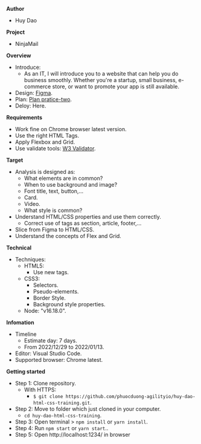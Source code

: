**Author**

- Huy Dao

**Project**

- NinjaMail

**Overview**

- Introduce:
  - As an IT, I will introduce you to a website that can help you do business smoothly. Whether you're a startup, small business, e-commerce store, or want to promote your app is still available.
- Design: [Figma](<https://www.figma.com/file/CrUnfYEObt9ZzvbLbiZ0UW/NinjaMail-(Community)-(Copy)?node-id=1%3A2&t=bcCramURaaNhsnRk-0>).
- Plan: [Plan pratice-two](https://docs.google.com/document/d/1XpV2cgLmxeeDDBmr6ZwQojGe2bmvq-xox9F2I-P6hGA/edit?usp=sharing).
- Deloy: Here.

**Requirements**

- Work fine on Chrome browser latest version.
- Use the right HTML Tags.
- Apply Flexbox and Grid.
- Use validate tools: [W3 Validator](https://validator.w3.org/).

**Target**

- Analysis is designed as:
  - What elements are in common?
  - When to use background and image?
  - Font title, text, button,...
  - Card.
  - Video.
  - What style is common?
- Understand HTML/CSS properties and use them correctly.
  - Correct use of tags as section, article, footer,...
- Slice from Figma to HTML/CSS.
- Understand the concepts of Flex and Grid.

**Technical**

- Techniques:
  - HTML5:
    - Use new tags.
  - CSS3:
    - Selectors.
    - Pseudo-elements.
    - Border Style.
    - Background style properties.
  - Node: "v16.18.0".

**Infomation**

- Timeline
  - Estimate day: 7 days.
  - From 2022/12/29 to 2022/01/13.
- Editor: Visual Studio Code.
- Supported browser: Chrome latest.

**Getting started**

- Step 1: Clone repository.
  - With HTTPS:
    - `$ git clone https://github.com/phuocduong-agilityio/huy-dao-html-css-training.git`.
- Step 2: Move to folder which just cloned in your computer.
  - `cd huy-dao-html-css-training`.
- Step 3: Open terminal > `npm install` or `yarn install`.
- Step 4: Run `npm start` or `yarn start`..
- Step 5: Open http://localhost:1234/ in browser
